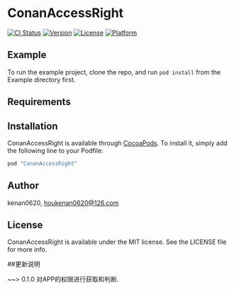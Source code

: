 # ConanAccessRight

[![CI Status](http://img.shields.io/travis/kenan0620/ConanAccessRight.svg?style=flat)](https://travis-ci.org/kenan0620/ConanAccessRight)
[![Version](https://img.shields.io/cocoapods/v/ConanAccessRight.svg?style=flat)](http://cocoapods.org/pods/ConanAccessRight)
[![License](https://img.shields.io/cocoapods/l/ConanAccessRight.svg?style=flat)](http://cocoapods.org/pods/ConanAccessRight)
[![Platform](https://img.shields.io/cocoapods/p/ConanAccessRight.svg?style=flat)](http://cocoapods.org/pods/ConanAccessRight)

## Example

To run the example project, clone the repo, and run `pod install` from the Example directory first.

## Requirements

## Installation

ConanAccessRight is available through [CocoaPods](http://cocoapods.org). To install
it, simply add the following line to your Podfile:

```ruby
pod "ConanAccessRight"
```

## Author

kenan0620, houkenan0620@126.com

## License

ConanAccessRight is available under the MIT license. See the LICENSE file for more info.


##更新说明

~~> 0.1.0 对APP的权限进行获取和判断.
